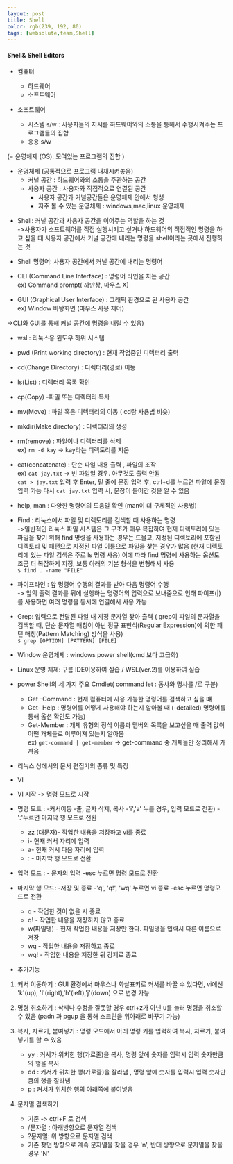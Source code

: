 ```yaml
---
layout: post
title: Shell
color: rgb(239, 192, 80)
tags: [websolute,team,Shell]
---
```


#### Shell& Shell Editors
 
* 컴퓨터
    * 하드웨어
    * 소프트웨어  

* 소프트웨어  
    * 시스템 s/w : 사용자들의 지시를 하드웨어와의 소통을 통해서 수행시켜주는 프로그램들의 집합
    * 응용 s/w  

(= 운영체제 (OS): 모여있는 프로그램의 집합 )
- 운영체제 (공통적으로 프로그램 내재시켜놓음)
    - 커널 공간 : 하드웨어와의 소통을 주관하는 공간
    - 사용자 공간 : 사용자와 직접적으로 연결된 공간
        - 사용자 공간과 커널공간들은 운영체제 안에서 형성 
        * 자주 볼 수 있는 운영체제 : windows,mac,linux 운영체제  

* Shell: 커널 공간과 사용자 공간을 이어주는 역할을 하는 것  
->사용자가 소프트웨어를 직접 실행시키고 싶거나 하드웨어의 직접적인 명령을 하고 싶을 떄 사용자 공간에서 커널 공간에 내리는 명령을 shell이라는 곳에서 진행하는 것  

* Shell 명령어: 사용자 공간에서 커널 공간에 내리는 명령어   

* CLI (Command Line Interface) :  명령어 라인을 치는 공간  
ex) Command prompt( 까만창, 마우스 X)  
* GUI (Graphical User Interface) : 그래픽 환경으로 된 사용자 공간  
ex) Window 바탕화면 (마우스 사용 제어)  

->CLI와 GUI를 통해 커널 공간에 명령을 내릴 수 있음)  



- wsl : 리눅스용 윈도우 하위 시스템  

- pwd (Print working directory) : 현재 작업중인 디렉터리 출력  
- cd(Change Directory) : 디렉터리(경로) 이동  

- ls(List) : 디렉터리 목록 확인  

- cp(Copy) -파일 또는 디렉터리 복사  

- mv(Move) : 파일 혹은 디렉터리의 이동 ( cd랑 사용법 비슷)    
 
- mkdir(Make directory) :  디렉터리의 생성  

- rm(remove) :  파일이나 디렉터리를 삭제  
ex) ```rm -d kay``` -> kay라는 디렉토리를 지움    

- cat(concatenate) : 단순 파일 내용 출력 , 파일의 조작  
ex) ```cat jay.txt``` -> 빈 파일일 경우. 아무것도 출력 안됨  
```cat > jay.txt``` 입력 후 Enter, 밑 줄에 문장 입력 후, ctrl+d를 누르면  파일에 문장 입력 가능
다시 ```cat jay.txt``` 입력 시, 문장이 들어간 것을 알 수 있음    

- help, man : 다양한 명령어의 도움말 확인 (man이 더 구체적인 사용법)    

- Find : 리눅스에서 파일 및 디렉토리를 검색할 때 사용하는 명령  
->일반적인 리눅스 파일 시스템은 그 구조가 매우 복잡하여 현재 디렉토리에 있는 파일을 찾기 위해 find 명령을 사용하는 경우는 드물고, 지정된 디렉토리에 포함된 디렉토리 및 패턴으로 지정된 파일 이름으로 파일을 찾는 경우가 많음 (현재 디렉토리에 있는 파일 검색은 주로 ls 명령 사용) 이에 따라 find 명령에 사용하는 옵션도 조금 더 복잡하게 지정, 보통 아래의 기본 형식을 변형해서 사용    
```$ find . -name "FILE"```  

- 파이프라인 : 앞 명령어 수행의 결과를 받아 다음 명령어 수행  
-> 앞의 출력 결과를 뒤에 실행하는 명령어의 입력으로 보내줌으로 인해 파이프(|)를 사용하면 여러 명령을 동시에 연결해서 사용 가능  

- Grep: 입력으로 전달된 파일 내 지정 문자열 찾아 출력  ( grep이 파일의 문자열을 검색할 때, 단순 문자열 매칭이 아닌 정규 표현식(Regular Expression)에 의한 패턴 매칭(Pattern Matching) 방식을 사용)  
```$ grep [OPTION] [PATTERN] [FILE]```  



- Window 운영체제 : windows power shell(cmd 보다 고급화)  

- Linux 운영 체제: 구름 IDE이용하여 실습 / WSL(ver.2)를 이용하여 실습   

- power Shell의 세 가지 주요 Cmdlet( command let : 동사와 명사를 /로 구분)
    - Get -Command : 현재 컴퓨터에 사용 가능한 명령어를 검색하고 싶을 떄
    - Get- Help : 명령어를 어떻게 사용해야 하는지 알아볼 때 (-detailed) 명령어를 통해 옵션 확인도 가능)
    - Get-Member : 개체 유형의 정식 이름과 멤버의 목록을 보고싶을 때 출력 값이 어떤 개체들로 이루어져 있는지 알아봄  
    ex) ```get-command | get-member``` -> get-command 중 개체들만 정리해서 가져옴   


-  리눅스 상에서의 문서 편집기의 종류 및 특징 
* VI

- VI 시작 -> 명령 모드로 시작

- 명령 모드 : -커서이동 -줄, 글자 삭제, 복사  -'i','a' 누를 경우, 입력 모드로 전환) - ':'누르면 마지막 행 모드로 전환
    - zz (대문자)- 작업한 내용을 저장하고 vi를 종료
    - i- 현재 커서 자리에 입력
    - a- 현재 커서 다음 자리에 입력
    - :  - 마지막 행 모드로 전환  

- 입력 모드 : - 문자의 입력 -esc 누르면 명령 모드로 전환    

- 마지막 행 모드: -저장 및 종료 -'q', 'q!', 'wq' 누르면 vi 종료 -esc 누르면 명령모드로 전환
    - q - 작업한 것이 없을 시 종료 
    - q! - 작업한 내용을 저장하지 않고 종료
    - w(파일명) - 현재 작업한 내용을 저장만 한다. 파일명을 입력시 다른 이름으로 저장
    - wq - 작업한 내용을 저장하고 종료
    - wq! - 작업한 내용을 저장한 뒤 강제로 종료   

- 추가기능  
  
1. 커서 이동하기 : GUI 환경에서 마우스나 화살표키로 커서를 바꿀 수 있다면, vi에선 'k'(up), 'l'(right),'h'(left),'j'(down) 으로 변경 가능 

2. 명령 취소하기 : 삭제나 수정을 잘못할 경우 ctrl+z가 아닌 u를 눌러 명령을 취소할 수 있음 
(padn 과 pgup 을 통해 스크린을 위아래로 바꾸기 가능)

3. 복사, 자르기, 붙여넣기 : 명령 모드에서 아래 명령 키를 입력하여 복사, 자르기, 붙여넣기를 할 수 있음
    - yy : 커서가 위치한 행(가로줄)을 복사, 명령 앞에 숫자를 입력시 입력 숫자만큼의 행을 복사
    - dd : 커서가 위치한 행(가로줄)을 잘라냄 , 명령 앞에 숫자를 입력시 입력 숫자만큼의 행을 잘라냄 
    - p : 커서가 위치한 행의 아래쪽에 붙여넣음  

4. 문자열 검색하기 
    - 기존 -> ctrl+F 로 검색
    - /문자열 : 아래방향으로 문자열 검색  
    - ?문자열: 위 방향으로 문자열 검색
    - 기존 찾던 방향으로 계속 문자열을 찾을 경우 'n', 반대 방향으로 문자열을 찾을 경우 'N'





